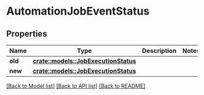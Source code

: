# AutomationJobEventStatus

## Properties

Name | Type | Description | Notes
------------ | ------------- | ------------- | -------------
**old** | [**crate::models::JobExecutionStatus**](JobExecutionStatus.md) |  | 
**new** | [**crate::models::JobExecutionStatus**](JobExecutionStatus.md) |  | 

[[Back to Model list]](../README.md#documentation-for-models) [[Back to API list]](../README.md#documentation-for-api-endpoints) [[Back to README]](../README.md)


